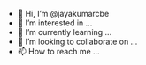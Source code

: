 - 👋 Hi, I’m @jayakumarcbe
- 👀 I’m interested in ...
- 🌱 I’m currently learning ...
- 💞️ I’m looking to collaborate on ...
- 📫 How to reach me ...

<!---
jayakumarcbe/jayakumarcbe is a ✨ special ✨ repository because its `README.md` (this file) appears on your GitHub profile.
You can click the Preview link to take a look at your changes.
--->
